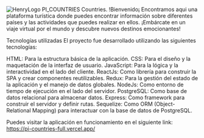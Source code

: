 ![HenryLogo](https://d31uz8lwfmyn8g.cloudfront.net/Assets/logo-henry-white-lg.png)
PI_COUNTRIES
Countries. !Bienvenido¡ Encontramos aqui una plataforma turística donde puedes encontrar información sobre diferentes países y las actividades que puedes realizar en ellos. ¡Embárcate en un viaje virtual por el mundo y descubre nuevos destinos emocionantes!

Tecnologías utilizadas El proyecto fue desarrollado utilizando las siguientes tecnologías:

HTML: Para la estructura básica de la aplicación. CSS: Para el diseño y la maquetación de la interfaz de usuario. JavaScript: Para la lógica y la interactividad en el lado del cliente. ReactJs: Como librería para construir la SPA y crear componentes reutilizables. Redux: Para la gestión del estado de la aplicación y el manejo de datos globales. NodeJs: Como entorno de tiempo de ejecución en el lado del servidor. PostgreSQL: Como base de datos relacional para almacenar datos. Express: Como framework para construir el servidor y definir rutas. Sequelize: Como ORM (Object-Relational Mapping) para interactuar con la base de datos de PostgreSQL.

Puedes visitar la aplicación en funcionamiento en el siguiente link: https://pi-countries-full.vercel.app/
